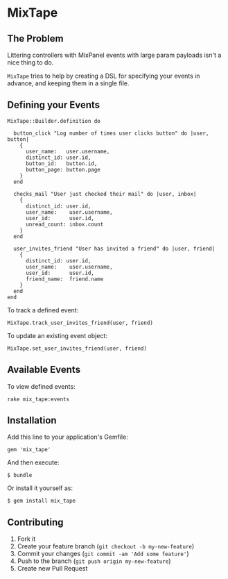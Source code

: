# MixTape

## The Problem

Littering controllers with MixPanel events with large param payloads isn't a nice thing to do.

`MixTape` tries to help by creating a DSL for specifying your events in advance, and keeping them in a single file.

## Defining your Events

    MixTape::Builder.definition do

      button_click "Log number of times user clicks button" do |user, button|
        {
          user_name:   user.username,
          distinct_id: user.id,
          button_id:   button.id,
          button_page: button.page
        }
      end

      checks_mail "User just checked their mail" do |user, inbox|
        {
          distinct_id: user.id,
          user_name:    user.username,
          user_id:      user.id,
          unread_count: inbox.count
        }
      end

      user_invites_friend "User has invited a friend" do |user, friend|
        {
          distinct_id: user.id,
          user_name:    user.username,
          user_id:      user.id,
          friend_name:  friend.name
        }
      end
    end


To track a defined event:

    MixTape.track_user_invites_friend(user, friend)

To update an existing event object:

    MixTape.set_user_invites_friend(user, friend)

## Available Events

To view defined events:

    rake mix_tape:events

## Installation

Add this line to your application's Gemfile:

    gem 'mix_tape'

And then execute:

    $ bundle

Or install it yourself as:

    $ gem install mix_tape


## Contributing

1. Fork it
2. Create your feature branch (`git checkout -b my-new-feature`)
3. Commit your changes (`git commit -am 'Add some feature'`)
4. Push to the branch (`git push origin my-new-feature`)
5. Create new Pull Request
